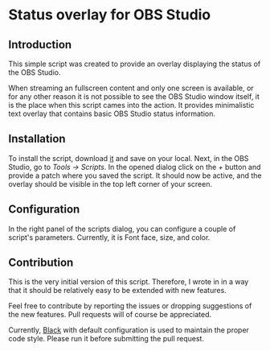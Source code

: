 Status overlay for OBS Studio
=============================


Introduction
------------

This simple script was created to provide an overlay displaying the status of the OBS Studio.

When streaming an fullscreen content and only one screen is available, or for any other reason it is not possible to see the OBS Studio window itself, it is the place when this script cames into the action.
It provides minimalistic text overlay that contains basic OBS Studio status information.


Installation
-----------

To install the script, download [it](https://raw.githubusercontent.com/majkrzak/obs-status-overlay/master/status-overlay.py) and save on your local. Next, in the OBS Studio, go to _Tools -> Scripts_. In the opened dialog click on the _+_ button and provide a patch where you saved the script. It should now be active, and the overlay should be visible in the top left corner of your screen.


Configuration
-------------

In the right panel of the scripts dialog, you can configure a couple of script's parameters. Currently, it is Font face, size, and color.


Contribution
-----------

This is the very initial version of this script. Therefore, I wrote in in a way that it should be relatively easy to be extended with new features.

Feel free to contribute by reporting the issues or dropping suggestions of the new features. Pull requests will of course be appreciated.

Currently, [Black](https://black.readthedocs.io) with default configuration is used to maintain the proper code style. Please run it before submitting the pull request.
